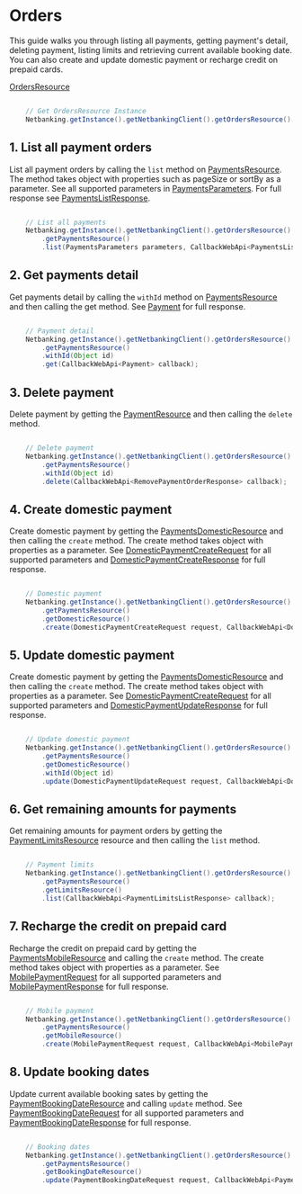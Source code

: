 # Orders

This guide walks you through listing all payments, getting payment's detail, deleting payment, listing limits and retrieving current available booking date. You can also create and update domestic payment or recharge credit on prepaid cards.

[OrdersResource](../netbanking/src/main/java/cz/csas/netbanking/orders/OrdersResource.java)

```java

    // Get OrdersResource Instance
    Netbanking.getInstance().getNetbankingClient().getOrdersResource()...

```

## 1. List all payment orders

List all payment orders by calling the `list` method on [PaymentsResource](../netbanking/src/main/java/cz/csas/netbanking/orders/PaymentsResource.java). The method takes object with properties such as pageSize or sortBy as a parameter. See all supported parameters in [PaymentsParameters](../netbanking/src/main/java/cz/csas/netbanking/orders/PaymentsParameters.java). For full response see [PaymentsListResponse](../netbanking/src/main/java/cz/csas/netbanking/orders/PaymentsListResponse.java).

```java

    // List all payments
    Netbanking.getInstance().getNetbankingClient().getOrdersResource()
        .getPaymentsResource()
        .list(PaymentsParameters parameters, CallbackWebApi<PaymentsListResponse> callback);

```

## 2. Get payments detail

Get payments detail by calling the `withId` method on [PaymentsResource](../netbanking/src/main/java/cz/csas/netbanking/orders/PaymentsResource.java) and then calling the get method. See [Payment](../netbanking/src/main/java/cz/csas/netbanking/orders/Payment.java) for full response.

```java

    // Payment detail
    Netbanking.getInstance().getNetbankingClient().getOrdersResource()
        .getPaymentsResource()
        .withId(Object id)
        .get(CallbackWebApi<Payment> callback);

```

## 3. Delete payment

Delete payment by getting the [PaymentResource](../netbanking/src/main/java/cz/csas/netbanking/orders/PaymentResource.java) and then calling the `delete` method.

```java

    // Delete payment
    Netbanking.getInstance().getNetbankingClient().getOrdersResource()
        .getPaymentsResource()
        .withId(Object id)
        .delete(CallbackWebApi<RemovePaymentOrderResponse> callback);

```

## 4. Create domestic payment

Create domestic payment by getting the [PaymentsDomesticResource](../netbanking/src/main/java/cz/csas/netbanking/orders/PaymentsDomesticResource.java) and then calling the `create` method. The create method takes object with properties as a parameter. See [DomesticPaymentCreateRequest](../netbanking/src/main/java/cz/csas/netbanking/orders/DomesticPaymentCreateRequest.java) for all supported parameters and [DomesticPaymentCreateResponse](../netbanking/src/main/java/cz/csas/netbanking/orders/DomesticPaymentCreateResponse.java) for full response.

```java

    // Domestic payment
    Netbanking.getInstance().getNetbankingClient().getOrdersResource()
        .getPaymentsResource()
        .getDomesticResource()
        .create(DomesticPaymentCreateRequest request, CallbackWebApi<DomesticPaymentCreateResponse> callback);

```

## 5. Update domestic payment

Create domestic payment by getting the [PaymentsDomesticResource](../netbanking/src/main/java/cz/csas/netbanking/orders/PaymentsDomesticResource.java) and then calling the `create` method. The create method takes object with properties as a parameter. See [DomesticPaymentCreateRequest](../netbanking/src/main/java/cz/csas/netbanking/orders/DomesticPaymentCreateRequest.java) for all supported parameters and [DomesticPaymentUpdateResponse](../netbanking/src/main/java/cz/csas/netbanking/orders/DomesticPaymentUpdateResponse.java) for full response.

```java

    // Update domestic payment
    Netbanking.getInstance().getNetbankingClient().getOrdersResource()
        .getPaymentsResource()
        .getDomesticResource()
        .withId(Object id)
        .update(DomesticPaymentUpdateRequest request, CallbackWebApi<DomesticPaymentUpdateResponse> callback);

```

## 6. Get remaining amounts for payments

Get remaining amounts for payment orders by getting the [PaymentLimitsResource](../netbanking/src/main/java/cz/csas/netbanking/orders/PaymentLimitsResource.java) resource and then calling the `list` method.

```java

    // Payment limits
    Netbanking.getInstance().getNetbankingClient().getOrdersResource()
        .getPaymentsResource()
        .getLimitsResource()
        .list(CallbackWebApi<PaymentLimitsListResponse> callback);

```

## 7. Recharge the credit on prepaid card

Recharge the credit on prepaid card by getting the [PaymentsMobileResource](../netbanking/src/main/java/cz/csas/netbanking/orders/PaymentsMobileResource.java) and calling the `create` method. The create method takes object with properties as a parameter. See [MobilePaymentRequest](../netbanking/src/main/java/cz/csas/netbanking/orders/MobilePaymentRequest.java) for all supported parameters and [MobilePaymentResponse](../netbanking/src/main/java/cz/csas/netbanking/orders/MobilePaymentResponse.java) for full response.

```java

    // Mobile payment
    Netbanking.getInstance().getNetbankingClient().getOrdersResource()
        .getPaymentsResource()
        .getMobileResource()
        .create(MobilePaymentRequest request, CallbackWebApi<MobilePaymentResponse> callback);

```

## 8. Update booking dates

Update current available booking sates by getting the [PaymentBookingDateResource](../netbanking/src/main/java/cz/csas/netbanking/orders/PaymentBookingDateResource.java) and calling `update` method. See [PaymentBookingDateRequest](../netbanking/src/main/java/cz/csas/netbanking/orders/PaymentBookingDateRequest.java) for all supported parameters and [PaymentBookingDateResponse](../netbanking/src/main/java/cz/csas/netbanking/orders/PaymentBookingDateResponse.java) for full response.

```java

    // Booking dates
    Netbanking.getInstance().getNetbankingClient().getOrdersResource()
        .getPaymentsResource()
        .getBookingDateResource()
        .update(PaymentBookingDateRequest request, CallbackWebApi<PaymentBookingDateResponse> callback);

```